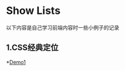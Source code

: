 Show Lists
==========
以下内容是自己学习前端内容时一些小例子的记录

1.CSS经典定位
----
  *[Demo1](http://htmlpreview.github.io/web_study/blob/master/csslayout/CSS_layout1.html)
